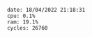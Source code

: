 

                date: 18/04/2022 21:18:31
                cpu: 0.1%
                ram: 19.1%
                cycles: 26760

                         
